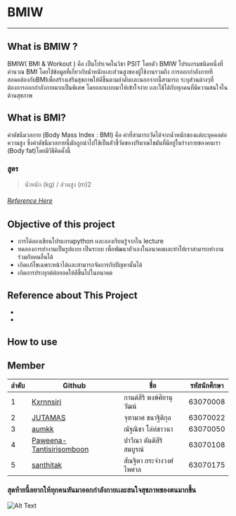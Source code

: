 # BMIW
---
## What is BMIW ?
 BMIW( BMI & Workout ) คือ เป็นโปรเจคในวิชา PSIT โดยตัว BMIW โปรแกรมชนิดหนึ่งที่คำนวณ BMI โดยใช้ข้อมูลที่เกี่ยวกับน้ำหนักเเละส่วนสูงของผู้ใช้งานรวมถึง การออกกำลังกายทีสอดคล้องกับBMIเพื่อสร้างเสริมสุขภาพให้ดีขึ้นตามลำดับเเละนอกจากนี้สามารถ ระบุส่วนต่างๆที่ต้องการออกกำลังกายมากเป็นพิเศษ โดยออกเเบบมาให้เข้าใจง่าย เเละใช้ได้กับทุกคนที่มีความสนใจในด้านสุขภาพ
## What is BMI?
 ค่าดัชนีมวลกาย (Body Mass Index : BMI) คือ ค่าที่สามารถวัดได้จากน้ำหนักของแต่ละบุคคลต่อความสูง ซึ่งค่าดัชนีมวลกายนี้มักถูกนำไปใช้เป็นตัวชี้วัดของปริมาณไขมันที่มีอยู่ในร่างกายของคนเรา (Body fat)โดยมีวิธีคิดดั้งนี้
  ### สูตร
  > น้ำหนัก (kg) / ส่วนสูง (m)2  
 
###### [Reference Here](https://th.wikipedia.org/wiki/%E0%B8%94%E0%B8%B1%E0%B8%8A%E0%B8%99%E0%B8%B5%E0%B8%A1%E0%B8%A7%E0%B8%A5%E0%B8%81%E0%B8%B2%E0%B8%A2)

 ## Objective of this project
  - การได้ลองเขียนโปรแกรมpython เเละลองเรียนรู้จากใน lecture
  - ทดลองการทำงานเป็นรูปแบบ เป็นระบบ เพื่อพัฒนาตัวเองในอนาคตเเละทำให้เราสามารถทำงานร่วมกับคนอื่นได้
  - เกิดเเก้ไขเฉพาะหน้าได้เเละสามารถจัดการกับปัญหานั้นได้
  - เกิดการประยุกต์ต่อยอดให้ดีขึ้นไปในอนาคต
 ## Reference about This Project  
  -
  -
 ## How to use
 
 
 
 
 
 
 
 
 
 
 
 
 
 
 
 
 
 
 
 
 ## Member
 ลำดับ  | Github  | ชื่อ  | รหัสนักศึกษา   |
 -----|-----|-----|----|
 1|[Kxrnnsiri](https://github.com/Kxrnnsiri)| กานต์สิริ พงษ์ศิยานุวัฒน์   | 63070008
 2| [JUTAMAS](https://github.com/JUTAMAS2544)|จุฑามาศ ชนาฐิติกุล       | 63070022
 3| [aumkk](https://github.com/aumkk)|ณัฐณิชา โล่ห์ชาวนา      | 63070050
 4|[Paweena-Tantisirisomboon](https://github.com/Paweena-Tantisirisomboon)|ปาวีณา ตันติสิริสมบูรณ์     |63070108
 5| [santhitak](https://github.com/santhitak)|สัณฐิตา กระจ่างวงศ์ไพศาล |63070175

 
 ### สุดท้ายนี้อยากให้ทุกคนหันมาออกกำลังกายเเละสนใจสุขภาพของตนมากขึ้น
 ![Alt Text](https://media1.tenor.com/images/1cc365efffaeded5f73a7371d58f8ecb/tenor.gif?itemid=10295377)
 
